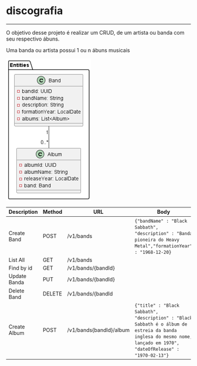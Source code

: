 # discografia

--------------------------

O objetivo desse projeto é realizar um CRUD, de um artista ou banda com seu respectivo ábuns.

Uma banda ou artista possui 1 ou n ábuns musicais


![img.png](img.png)


| Description  | Method | URL  | Body                                                                                                                                                    |
|--------------|--------|---|---------------------------------------------------------------------------------------------------------------------------------------------------------|
| Create Band  | POST   | /v1/bands	 | `{"bandName" : "Black Sabbath", "description" : "Banda pioneira do Heavy Metal","formationYear" : "1968-12-20}`                                         |
| List All     | GET    |/v1/bands   |                                                                                                                                                         |
| Find by id   | GET    | /v1/bands/{bandId}  |                                                                                                                                                         |
| Update Banda | PUT    | /v1/bands/{bandId}  |                                                                                                                                                         |
| Delete Band  | DELETE | /v1/bands/{bandId  |                                                                                                                                                         |
| Create Album | POST     |     /v1/bands{bandId}/album               | `{"title" : "Black Sabbath", "description" : "Black Sabbath é o álbum de estreia da banda inglesa do mesmo nome, lançado em 1970", "dateOfRelease" : "1970-02-13"}` |




